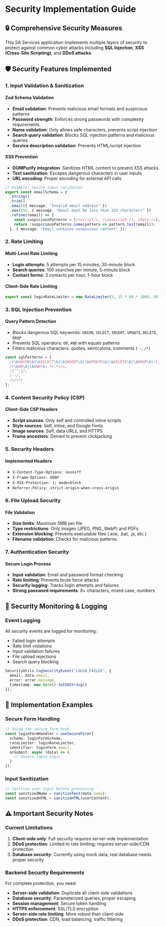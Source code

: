 # Security Implementation Guide

## 🔒 Comprehensive Security Measures

This SA Services application implements multiple layers of security to protect against common cyber attacks including **SQL Injection**, **XSS (Cross-Site Scripting)**, and **DDoS attacks**.

## 🛡️ Security Features Implemented

### 1. Input Validation & Sanitization

#### **Zod Schema Validation**
- **Email validation**: Prevents malicious email formats and suspicious patterns
- **Password strength**: Enforces strong passwords with complexity requirements
- **Name validation**: Only allows safe characters, prevents script injection
- **Search query validation**: Blocks SQL injection patterns and malicious queries
- **Service description validation**: Prevents HTML/script injection

#### **XSS Prevention**
- **DOMPurify integration**: Sanitizes HTML content to prevent XSS attacks
- **Text sanitization**: Escapes dangerous characters in user inputs
- **URL encoding**: Proper encoding for external API calls

```typescript
// Example: Secure input validation
export const emailSchema = z
  .string()
  .trim()
  .email({ message: "Invalid email address" })
  .max(255, { message: "Email must be less than 255 characters" })
  .refine((email) => {
    const suspiciousPatterns = [/<script/i, /javascript:/i, /data:/i];
    return !suspiciousPatterns.some(pattern => pattern.test(email));
  }, { message: "Email contains suspicious content" });
```

### 2. Rate Limiting

#### **Multi-Level Rate Limiting**
- **Login attempts**: 5 attempts per 15 minutes, 30-minute block
- **Search queries**: 100 searches per minute, 5-minute block  
- **Contact forms**: 3 contacts per hour, 1-hour block

#### **Client-Side Rate Limiting**
```typescript
export const loginRateLimiter = new RateLimiter(5, 15 * 60 * 1000, 30 * 60 * 1000);
```

### 3. SQL Injection Prevention

#### **Query Pattern Detection**
- Blocks dangerous SQL keywords: `UNION`, `SELECT`, `INSERT`, `UPDATE`, `DELETE`, `DROP`
- Prevents SQL operators: `OR`, `AND` with equals patterns
- Filters malicious characters: quotes, semicolons, comments (`--`, `/*`)

```typescript
const sqlPatterns = [
  /(\bUNION\b|\bSELECT\b|\bINSERT\b|\bUPDATE\b|\bDELETE\b|\bDROP\b)/i,
  /(\bOR\b|\bAND\b).*=.*=/i,
  /['";]/,
  /--/,
  /\/\*/
];
```

### 4. Content Security Policy (CSP)

#### **Client-Side CSP Headers**
- **Script sources**: Only self and controlled inline scripts
- **Style sources**: Self, inline, and Google Fonts
- **Image sources**: Self, data URLs, and HTTPS
- **Frame ancestors**: Denied to prevent clickjacking

### 5. Security Headers

#### **Implemented Headers**
- `X-Content-Type-Options: nosniff`
- `X-Frame-Options: DENY`
- `X-XSS-Protection: 1; mode=block`
- `Referrer-Policy: strict-origin-when-cross-origin`

### 6. File Upload Security

#### **File Validation**
- **Size limits**: Maximum 5MB per file
- **Type restrictions**: Only images (JPEG, PNG, WebP) and PDFs
- **Extension blocking**: Prevents executable files (.exe, .bat, .js, etc.)
- **Filename validation**: Checks for malicious patterns

### 7. Authentication Security

#### **Secure Login Process**
- **Input validation**: Email and password format checking
- **Rate limiting**: Prevents brute force attacks
- **Security logging**: Tracks login attempts and failures
- **Strong password requirements**: 8+ characters, mixed case, numbers

## 🚨 Security Monitoring & Logging

### Event Logging
All security events are logged for monitoring:
- Failed login attempts
- Rate limit violations
- Input validation failures
- File upload rejections
- Search query blocking

```typescript
SecurityUtils.logSecurityEvent('LOGIN_FAILED', {
  email: data.email,
  error: error.message,
  timestamp: new Date().toISOString()
});
```

## 🔧 Implementation Examples

### Secure Form Handling
```typescript
// Using the secure form hook
const loginFormHandler = useSecureForm({
  schema: loginFormSchema,
  rateLimiter: loginRateLimiter,
  identifier: loginForm.email,
  onSubmit: async (data) => {
    // Secure login logic
  }
});
```

### Input Sanitization
```typescript
// Sanitize user input before processing
const sanitizedName = sanitizeText(data.name);
const sanitizedHTML = sanitizeHTML(userContent);
```

## ⚠️ Important Security Notes

### Current Limitations
1. **Client-side only**: Full security requires server-side implementation
2. **DDoS protection**: Limited to rate limiting; requires server-side/CDN protection
3. **Database security**: Currently using mock data; real database needs proper security

### Backend Security Requirements
For complete protection, you need:
- **Server-side validation**: Duplicate all client-side validations
- **Database security**: Parameterized queries, proper escaping
- **Session management**: Secure token handling
- **HTTPS enforcement**: SSL/TLS encryption
- **Server-side rate limiting**: More robust than client-side
- **DDoS protection**: CDN, load balancing, traffic filtering



